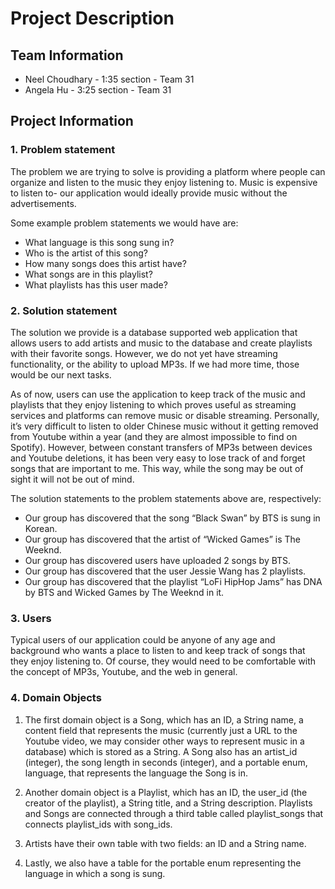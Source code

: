 # Project Description

## Team Information
- Neel Choudhary - 1:35 section - Team 31
- Angela Hu - 3:25 section - Team 31

## Project Information 
### 1. Problem statement
  
The problem we are trying to solve is providing a platform where people can organize and listen to the music they enjoy listening to. Music is expensive to listen to- our application would ideally provide music without the advertisements.

  Some example problem statements we would have are:
  - What language is this song sung in?
  - Who is the artist of this song?
  - How many songs does this artist have?
  - What songs are in this playlist?
  - What playlists has this user made?

### 2. Solution statement
The solution we provide is a database supported web application that allows users to add artists and music to the database and create playlists with their favorite songs. However, we do not yet have streaming functionality, or the ability to upload MP3s. If we had more time, those would be our next tasks. 

As of now, users can use the application to keep track of the music and playlists that they enjoy listening to which proves useful as streaming services and platforms can remove music or disable streaming. Personally, it’s very difficult to listen to older Chinese music without it getting removed from Youtube within a year (and they are almost impossible to find on Spotify). However, between constant transfers of MP3s between devices and Youtube deletions, it has been very easy to lose track of and forget songs that are important to me. This way, while the song may be out of sight it will not be out of mind. 

The solution statements to the problem statements above are, respectively:
 - Our group has discovered that the song “Black Swan” by BTS is sung in Korean.
 - Our group has discovered that the artist of “Wicked Games” is The Weeknd.
 - Our group has discovered users have uploaded 2 songs by BTS.
 - Our group has discovered that the user Jessie Wang has 2 playlists.
 - Our group has discovered that the playlist “LoFi HipHop Jams” has DNA by BTS and Wicked Games by The Weeknd in it. 
 
 ### 3. Users
Typical users of our application could be anyone of any age and background who wants a place to listen to and keep track of songs that they enjoy listening to. Of course, they would need to be comfortable with the concept of MP3s, Youtube, and the web in general. 

### 4. Domain Objects
1. The first domain object is a Song, which has an ID, a String name,  a content field that represents the music (currently just a URL to the Youtube video, we may consider other ways to represent music in a database) which is stored as a String. A Song also has an artist_id (integer), the song length in seconds (integer), and a portable enum, language, that represents the language the Song is in. 

2. Another domain object is a Playlist, which has an ID, the user_id (the creator of the playlist), a String title, and a String description. Playlists and Songs are connected through a third table called playlist_songs that connects playlist_ids with song_ids.

3. Artists have their own table with two fields: an ID and a String name.

4. Lastly, we also have a table for the portable enum representing the language in which a song is sung. 
